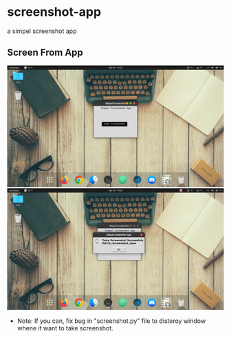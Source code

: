 # screenshot-app
a simpel screenshot app

## Screen From App
![screenshot](./screen-from-app.png)
![show-info](./show-info.png)

- Note: If you can, fix bug in "screenshot.py" file to disteroy window whene it want to take screenshot.
